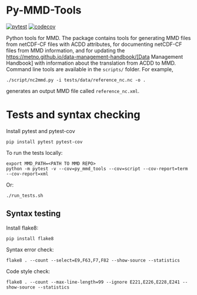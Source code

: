 # Py-MMD-Tools

[![pytest](https://github.com/metno/py-mmd-tools/actions/workflows/tests.yml/badge.svg)](https://github.com/metno/py-mmd-tools/actions/workflows/tests.yml)
[![codecov](https://codecov.io/gh/metno/py-mmd-tools/branch/master/graph/badge.svg)](https://codecov.io/gh/metno/py-mmd-tools)

Python tools for MMD. The package contains tools for generating MMD files from netCDF-CF files with ACDD attributes, for documenting netCDF-CF files from MMD information, and for updating the https://metno.github.io/data-management-handbook/[Data Management Handbook] with information about the translation from ACDD to MMD. Command line tools are available in the `scripts/` folder. For example,

```
./script/nc2mmd.py -i tests/data/reference_nc.nc -o .
```

generates an output MMD file called `reference_nc.xml`.

# Tests and syntax checking

Install pytest and pytest-cov

```
pip install pytest pytest-cov
```

To run the tests locally:
```
export MMD_PATH=<PATH TO MMD REPO>
python -m pytest -v --cov=py_mmd_tools --cov=script --cov-report=term --cov-report=xml
```

Or:
```
./run_tests.sh
```

## Syntax testing

Install flake8:
```
pip install flake8
```

Syntax error check:
```
flake8 . --count --select=E9,F63,F7,F82 --show-source --statistics
```

Code style check:
```
flake8 . --count --max-line-length=99 --ignore E221,E226,E228,E241 --show-source --statistics
```
